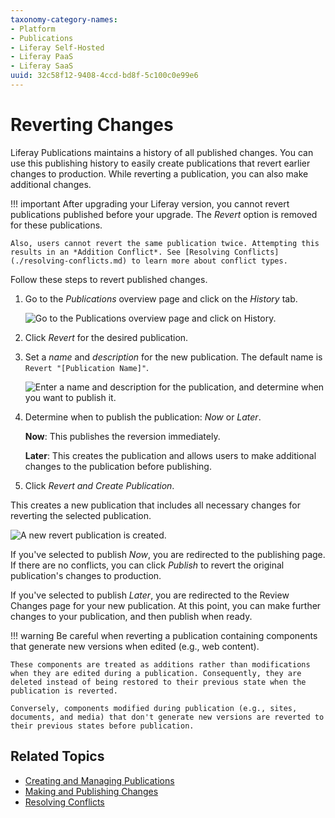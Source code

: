 ```yaml
---
taxonomy-category-names:
- Platform
- Publications
- Liferay Self-Hosted
- Liferay PaaS
- Liferay SaaS
uuid: 32c58f12-9408-4ccd-bd8f-5c100c0e99e6
---
```


# Reverting Changes

Liferay Publications maintains a history of all published changes. You can use this publishing history to easily create publications that revert earlier changes to production. While reverting a publication, you can also make additional changes.

<!-- [$LIFERAY_LEARN_YOUTUBE_URL$]=https://www.youtube.com/embed/1o6lDhV3AnM -->

!!! important
    After upgrading your Liferay version, you cannot revert publications published before your upgrade. The *Revert* option is removed for these publications.

    Also, users cannot revert the same publication twice. Attempting this results in an *Addition Conflict*. See [Resolving Conflicts](./resolving-conflicts.md) to learn more about conflict types.

Follow these steps to revert published changes.

1. Go to the *Publications* overview page and click on the *History* tab.

   ![Go to the Publications overview page and click on History.](./reverting-changes/images/01.png)

1. Click *Revert* for the desired publication.

1. Set a *name* and *description* for the new publication. The default name is `Revert "[Publication Name]"`.

   ![Enter a name and description for the publication, and determine when you want to publish it.](./reverting-changes/images/02.png)

1. Determine when to publish the publication: *Now* or *Later*.

   **Now**: This publishes the reversion immediately.

   **Later**: This creates the publication and allows users to make additional changes to the publication before publishing.

1. Click *Revert and Create Publication*.

This creates a new publication that includes all necessary changes for reverting the selected publication.

![A new revert publication is created.](./reverting-changes/images/03.png)

If you've selected to publish *Now*, you are redirected to the publishing page. If there are no conflicts, you can click *Publish* to revert the original publication's changes to production.

If you've selected to publish *Later*, you are redirected to the Review Changes page for your new publication. At this point, you can make further changes to your publication, and then publish when ready.

!!! warning
    Be careful when reverting a publication containing components that generate new versions when edited (e.g., web content).

    These components are treated as additions rather than modifications when they are edited during a publication. Consequently, they are deleted instead of being restored to their previous state when the publication is reverted.

    Conversely, components modified during publication (e.g., sites, documents, and media) that don't generate new versions are reverted to their previous states before publication.

## Related Topics

- [Creating and Managing Publications](./creating-and-managing-publications.md)
- [Making and Publishing Changes](./making-and-publishing-changes.md)
- [Resolving Conflicts](resolving-conflicts.md)

